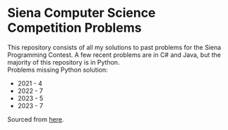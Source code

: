 # Siena Computer Science Competition Problems

This repository consists of all my solutions to past problems for the Siena Programming Contest. A few recent problems are in C# and Java, but the majority of this repository is in Python.
<br>
Problems missing Python solution:
<ul>
    <li>2021 - 4</li>
    <li>2022 - 7</li>
    <li>2023 - 5</li>
    <li>2023 - 7</li>
</ul>

Sourced from [here](https://contest.sienacs.com/#problems).